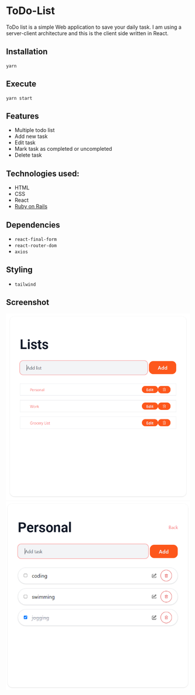 # ToDo-List

ToDo list is a simple Web application to save your daily task. I am using a server-client architecture and this is the client side written in React.

## Installation

```
yarn
```

## Execute

```
yarn start
```

## Features

- Multiple todo list
- Add new task
- Edit task
- Mark task as completed or uncompleted
- Delete task

## Technologies used:

- HTML
- CSS
- React
- [Ruby on Rails](https://github.com/Jcheahh/todo-backend)

## Dependencies

- `react-final-form`
- `react-router-dom`
- `axios`

## Styling

- `tailwind`

## Screenshot

![ToDo-Group](TodoGroup.PNG)
![ToDo-List](TodoList.PNG)
